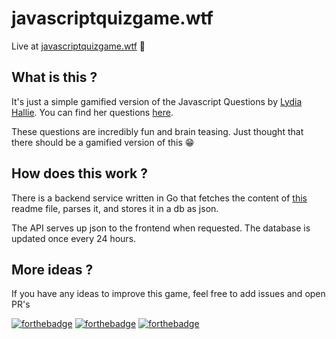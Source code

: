 # javascriptquizgame.wtf

Live at [javascriptquizgame.wtf](https://javascriptquizgame.wtf/) 🥳

## What is this ?
It's just a simple gamified version of the Javascript Questions by [Lydia Hallie](https://github.com/lydiahallie).
You can find her questions [here](https://github.com/lydiahallie/javascript-questions). 

These questions are incredibly fun and brain teasing. Just thought that there should be a gamified version of this 😁

## How does this work ?

There is a backend service written in Go that fetches the content of [this](https://github.com/lydiahallie/javascript-questions/blob/master/en-EN/README.md) readme file, parses it, and stores it in a db as json.

The API serves up json to the frontend when requested. The database is updated once every 24 hours.


## More ideas ?
If you have any ideas to improve this game, feel free to add issues and open PR's


[![forthebadge](https://forthebadge.com/images/badges/made-with-go.svg)](https://forthebadge.com)
[![forthebadge](https://forthebadge.com/images/badges/made-with-javascript.svg)](https://forthebadge.com)
[![forthebadge](https://forthebadge.com/images/badges/you-didnt-ask-for-this.svg)](https://forthebadge.com)

